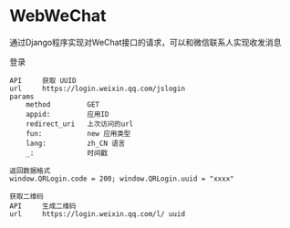 # WebWeChat
通过Django程序实现对WeChat接口的请求，可以和微信联系人实现收发消息

登录

    API 	获取 UUID
    url 	https://login.weixin.qq.com/jslogin
    params
        method         GET
        appid:         应用ID
        redirect_uri   上次访问的url
        fun:           new 应用类型
        lang:          zh_CN 语言
        _:             时间戳
        
    返回数据格式
    window.QRLogin.code = 200; window.QRLogin.uuid = "xxxx"
    
    获取二维码
    API 	生成二维码
    url 	https://login.weixin.qq.com/l/ uuid
    
    
    
 

